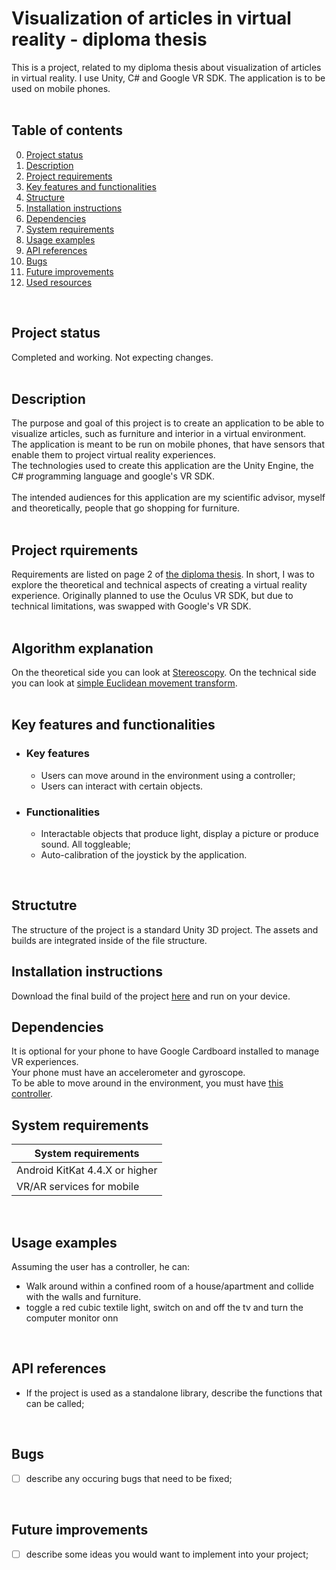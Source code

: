 # Visualization of articles in virtual reality - diploma thesis
This is a project, related to my diploma thesis about visualization of articles in virtual reality. I use Unity, C# and Google VR SDK. The application is to be used on mobile phones.
<br/>
<br/>

## Table of contents
0. [Project status](#Project-status)
1. [Description](#Description)
2. [Project requirements](#Project-requirements)
3. [Key features and functionalities](#Key-features-and-functionalities)
4. [Structure](#Structure)
5. [Installation instructions](#Installation-instructions)
6. [Dependencies](#Dependencies)
7. [System requirements](#System-requirements)
8. [Usage examples](#Usage-examples)
9. [API references](#API-references)
10. [Bugs](#Bugs)
11. [Future improvements](#Futute-improvements)
12. [Used resources](#Used-resources)
<br/>

## Project status
Completed and working. Not expecting changes.
<br/>
<br/>

## Description
The purpose and goal of this project is to create an application to be able to visualize articles, such as furniture and interior in a virtual environment. </br>
The application is meant to be run on mobile phones, that have sensors that enable them to project virtual reality experiences. </br>
The technologies used to create this application are the Unity Engine, the C# programming language and google's VR SDK.
</br></br>
The intended audiences for this application are my scientific advisor, myself and theoretically, people that go shopping for furniture.
<br/>
<br/>

## Project rquirements
Requirements are listed on page 2 of [the diploma thesis](Diplomna_Rabota_Dimitar_Ivanov_2209013779.pdf).
In short, I was to explore the theoretical and technical aspects of creating a virtual reality experience.
Originally planned to use the Oculus VR SDK, but due to technical limitations, was swapped with Google's VR SDK.
<br/>
<br/>

## Algorithm explanation
On the theoretical side you can look at [Stereoscopy](https://en.wikipedia.org/wiki/Stereoscopy).
On the technical side you can look at [simple Euclidean movement transform](https://en.wikipedia.org/wiki/Rigid_transformation).
<br/>
<br/>

## Key features and functionalities
* ### Key features
   * Users can move around in the environment using a controller;
   * Users can interact with certain objects.
* ### Functionalities
   * Interactable objects that produce light, display a picture or produce sound. All toggleable;
   * Auto-calibration of the joystick by the application.
<br/>

## Structutre
The structure of the project is a standard Unity 3D project. The assets and builds are integrated inside of the file structure.
<br/>

## Installation instructions
Download the final build of the project [here](https://drive.google.com/file/d/1KfO8Gui4aZdsnAFkeubUMBXNEgM4UdOc/view?usp=sharing) and run on your device.
<br/>

## Dependencies
It is optional for your phone to have Google Cardboard installed to manage VR experiences. </br>
Your phone must have an accelerometer and gyroscope. </br>
To be able to move around in the environment, you must have [this controller](https://www.emag.bg/komplekt-vr-ochila-i-kontroler-shinecon-vr-c5-2/pd/DHP0THYBM/).
<br/>

## System requirements
| System requirements            |
| ------------------------------ | 
| Android KitKat 4.4.X or higher |
| VR/AR services for mobile      |
 
<br/>

## Usage examples
Assuming the user has a controller, he can:
* Walk around within a confined room of a house/apartment and collide with the walls and furniture.
* toggle a red cubic textile light, switch on and off the tv and turn the computer monitor onn
<br>

## API references
* If the project is used as a standalone library, describe the functions that can be called;
<br/>

## Bugs
- [ ] describe any occuring bugs that need to be fixed;
<br/>

## Future improvements
- [ ] describe some ideas you would want to implement into your project;

